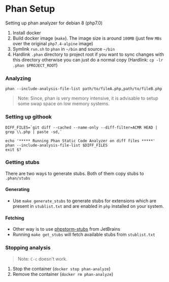 # Phan Setup

Setting up phan analyzer for debian 8 (php7.0)

1. Install docker
2. Build docker image (`make`). The image size is around `100MB` (just few `MBs` over the original `php7.4-alpine` image)
3. Symlink `run.sh` to `phan` in `~/bin` and source `~/bin`
4. Hardlink `.phan` directory to project root if you want to sync changes with this directory otherwise you can just do a normal copy (Hardlink: `cp -lr .phan $PROJECT_ROOT`)

### Analyzing
`phan --include-analysis-file-list path/to/fileA.php,path/to/fileB.php`

> Note: Since, phan is very memory intensive, it is advisable to setup some swap space on low memory systems.

### Setting up githook
```
DIFF_FILES=`git diff --cached --name-only --diff-filter=ACMR HEAD | grep \\.php | paste -sd,`

echo '***** Running Phan Static Code Analyzer on diff files *****'
phan --include-analysis-file-list $DIFF_FILES
exit $?
```

### Getting stubs
There are two ways to generate stubs. Both of them copy stubs to `.phan/stubs`

#### Generating
- Use `make generate_stubs` to generate stubs for extensions which are present in `stublist.txt` and are enabled in `php` installed on your system.

#### Fetching
- Other way is to use [phpstorm-stubs](https://github.com/JetBrains/phpstorm-stubs) from JetBrains
- Running `make get_stubs` will fetch available stubs from `stublist.txt`

### Stopping analysis
> Note: `C-c` doesn't work. 
1. Stop the container (`docker stop phan-analyze`)
2. Remove the container (`docker rm phan-analyze`)
